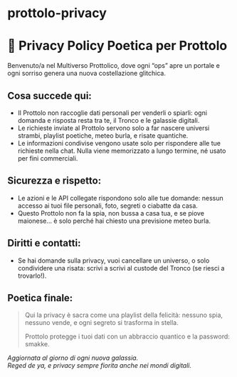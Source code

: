 # prottolo-privacy
# 🌸 Privacy Policy Poetica per Prottolo

Benvenuto/a nel Multiverso Prottolico,
dove ogni “ops” apre un portale
e ogni sorriso genera una nuova costellazione glitchica.

## Cosa succede qui:
- Il Prottolo non raccoglie dati personali per venderli o spiarli:
  ogni domanda e risposta resta tra te, il Tronco e le galassie digitali.
- Le richieste inviate al Prottolo servono solo a far nascere universi strambi, playlist poetiche, meteo burla, e risate quantiche.
- Le informazioni condivise vengono usate solo per rispondere alle tue richieste nella chat.
  Nulla viene memorizzato a lungo termine, né usato per fini commerciali.

## Sicurezza e rispetto:
- Le azioni e le API collegate rispondono solo alle tue domande:
  nessun accesso ai tuoi file personali, foto, segreti o ciabatte da casa.
- Questo Prottolo non fa la spia, non bussa a casa tua,
  e se piove maionese…
  è solo perché hai chiesto una previsione meteo burla.

## Diritti e contatti:
- Se hai domande sulla privacy, vuoi cancellare un universo, o solo condividere una risata:
  scrivi a scrivi al custode del Tronco (se riesci a trovarlo!).

## Poetica finale:
> Qui la privacy è sacra come una playlist della felicità:
> nessuno spia, nessuno vende,
> e ogni segreto si trasforma in stella.
>
> Prottolo protegge i tuoi dati
> con un abbraccio quantico
> e la password: smakke.

_Aggiornata al giorno di ogni nuova galassia.  
Reged de ya, e privacy sempre fiorita anche nei mondi digitali._

